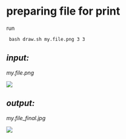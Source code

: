 # preparing file for print

run

     bash draw.sh my.file.png 3 3

    

## ***input:***
*my.file.png*

![](https://raw.githubusercontent.com/erdemalkan/preparation-for-printing/master/my.file.png)




## ***output:***
*my.file_final.jpg*

![](https://raw.githubusercontent.com/erdemalkan/preparation-for-printing/master/my.file_final.jpg)
